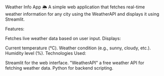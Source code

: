 Weather Info App 🌦️
A simple web application that fetches real-time weather information for any city using the WeatherAPI and displays it using Streamlit.

Features:

Fetches live weather data based on user input.
Displays:

Current temperature (°C).
Weather condition (e.g., sunny, cloudy, etc.).
Humidity level (%).
Technologies Used:

Streamlit for the web interface.
"WeatherAPI" a free weather API for fetching weather data.
Python for backend scripting.
